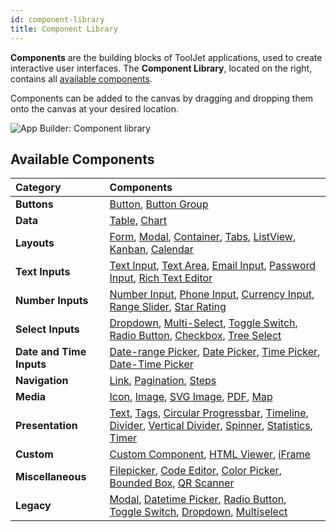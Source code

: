 ```yaml
---
id: component-library
title: Component Library
---
```


**Components** are the building blocks of ToolJet applications, used to create interactive user interfaces. The **Component Library**, located on the right, contains all [available components](#available-components). 

Components can be added to the canvas by dragging and dropping them onto the canvas at your desired location.

<img className="screenshot-full img-full" src="/img/app-builder/components/component-library.png" alt="App Builder: Component library"/>

## Available Components

| Category | Components |
|:----------|:------------|
| **Buttons**  | [Button](#), [Button Group](#) |
| **Data** | [Table](#), [Chart](#)|
| **Layouts** | [Form](#), [Modal](#), [Container](#), [Tabs](#), [ListView](#), [Kanban](#), [Calendar](#) |
| **Text Inputs** | [Text Input](#), [Text Area](#), [Email Input](#), [Password Input](#), [Rich Text Editor](#) |
| **Number Inputs** | [Number Input](#), [Phone Input](#), [Currency Input](#), [Range Slider](#), [Star Rating](#) |
| **Select Inputs** | [Dropdown](#), [Multi-Select](#), [Toggle Switch](#), [Radio Button](#), [Checkbox](#), [Tree Select](#) |
| **Date and Time Inputs** | [Date-range Picker](#), [Date Picker](#), [Time Picker](#), [Date-Time Picker](#) |
| **Navigation** | [Link](#), [Pagination](#), [Steps](#) |
| **Media** | [Icon](#), [Image](#), [SVG Image](#), [PDF](#), [Map](#) |
| **Presentation** | [Text](#), [Tags](#), [Circular Progressbar](#), [Timeline](#), [Divider](#), [Vertical Divider](#), [Spinner](#), [Statistics](#), [Timer](#) |
| **Custom** | [Custom Component](#), [HTML Viewer](#), [iFrame](#) |
| **Miscellaneous** | [Filepicker](#), [Code Editor](#), [Color Picker](#), [Bounded Box](#), [QR Scanner](#) |
| **Legacy** | [Modal](#), [Datetime Picker](#), [Radio Button](#), [Toggle Switch](#), [Dropdown](#), [Multiselect](#) |
